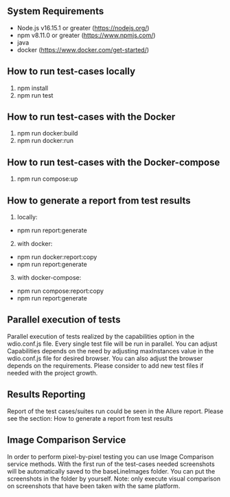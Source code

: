 ## System Requirements

- Node.js v16.15.1 or greater (https://nodejs.org/)
- npm v8.11.0 or greater (https://www.npmjs.com/)
- java
- docker (https://www.docker.com/get-started/)

## How to run test-cases locally
1. npm install
2. npm run test

## How to run test-cases with the Docker
1. npm run docker:build
2. npm run docker:run

## How to run test-cases with the Docker-compose
1. npm run compose:up

## How to generate a report from test results
1. locally:
 - npm run report:generate 
2. with docker:
 - npm run docker:report:copy
 - npm run report:generate
3. with docker-compose:
 - npm run compose:report:copy
 - npm run report:generate

## Parallel execution of tests

Parallel execution of tests realized by the capabilities option
in the wdio.conf.js file.
Every single test file will be run in parallel.
You can adjust Capabilities depends on the need by adjusting
maxInstances value in the wdio.conf.js file for desired browser.
You can also adjust the browser depends on the requirements.
Please consider to add new test files if needed with the project growth.

## Results Reporting

Report of the test cases/suites run could be seen in the
Allure report. Please see the section: How to generate a report from test results

## Image Comparison Service

In order to perform pixel-by-pixel testing you can use
Image Comparison service methods. With the first run of the
test-cases needed screenshots will be automatically saved to the
baseLineImages folder. You can put the screenshots in the folder
by yourself.
Note: only execute visual comparison on screenshots that
have been taken with the same platform.

